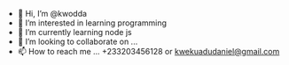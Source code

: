 - 👋 Hi, I’m @kwodda
- 👀 I’m interested in learning programming
- 🌱 I’m currently learning node js
- 💞️ I’m looking to collaborate on ...
- 📫 How to reach me ... +233203456128 or kwekuadudaniel@gmail.com

<!---
kwodda/kwodda is a ✨ special ✨ repository because its `README.md` (this file) appears on your GitHub profile.
You can click the Preview link to take a look at your changes.
--->
